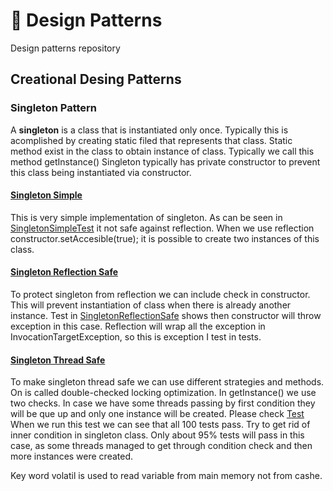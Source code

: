 # 🗿 Design Patterns
Design patterns repository

## Creational Desing Patterns

### Singleton Pattern

A **singleton** is a class that is instantiated only once. 
Typically this is acomplished by creating static filed that represents that class.
Static method exist in the class to obtain instance of class. Typically we call this method getInstance() 
Singleton typically has private constructor to prevent this class being instantiated via constructor. 

#### [Singleton Simple](src/main/java/com/progresspoint/patterns/creational_patterns/singleton/SingletonSimple.java) 

This is very simple implementation of singleton. 
As can be seen in [SingletonSimpleTest](src/test/java/com/progresspoint/patterns/creational_patterns/singleton/SingletonSimpleTest.java) 
it not safe against reflection. 
When we use reflection constructor.setAccesible(true);  it is possible to create two instances of this class. 

#### [Singleton Reflection Safe](src/main/java/com/progresspoint/patterns/creational_patterns/singleton/SingletonReflectionSafe.java)

To protect singleton from reflection we can include check in constructor. 
This will prevent instantiation of class when there is already another instance.
Test in [SingletonReflectionSafe](src/test/java/com/progresspoint/patterns/creational_patterns/singleton/SingletonReflectionSafeTest.java)
shows then constructor will throw exception in this case. 
Reflection will wrap all the exception in InvocationTargetException, so this is exception I test in tests. 

#### [Singleton Thread Safe](src/main/java/com/progresspoint/patterns/creational_patterns/singleton/SingletonThreadSafe.java)

To make singleton thread safe we can use different strategies and methods. On is called double-checked locking optimization. 
In getInstance() we use two checks. 
In case we have some threads passing by first condition they will be que up and only one instance will be created. 
Please check [Test](src/test/java/com/progresspoint/patterns/creational_patterns/singleton/SingletonReflectionSafeTest.java)
When we run this test we can see that all 100 tests pass. 
Try to get rid of inner condition in singleton class. 
Only about 95% tests will pass in this case, as some threads managed 
to get through condition check and then more instances were created.

Key word volatil is used to read variable from main memory not from cashe. 


